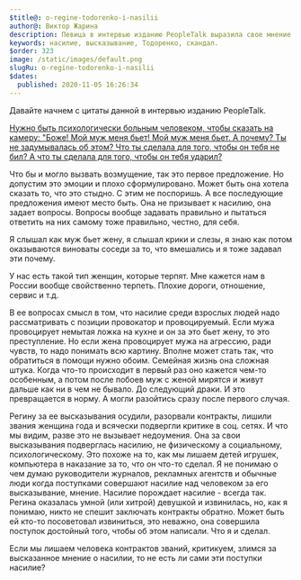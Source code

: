 ```yaml
---
$title@: o-regine-todorenko-i-nasilii
author@: Виктор Жарина
description: Певица в интервью изданию PeopleTalk выразила свое мнение насчет насилия. Позже разгорелся скандал и ее лишили звания Женщина года, разорвали контракты крупные бренды и осудили
keywords: насилие, высказывание, Тодоренко, скандал.
$order: 323
image: /static/images/default.png
slugRu: o-regine-todorenko-i-nasilii
$dates:
  published: 2020-11-05 16:26:34
---
```



Давайте начнем с цитаты данной в интервью изданию PeopleTalk. 

[Нужно быть психологически больным человеком, чтобы сказать на камеру: "Боже! Мой муж меня бьет! Мой муж меня бьет. А почему? Ты не задумывалась об этом? Что ты сделала для того, чтобы он тебя не бил? А что ты сделала для того, чтобы он тебя ударил?](https://www.m24.ru/articles/obshchestvo/27042020/156651)

Что бы и могло вызвать возмущение, так это первое предложение. Но допустим это эмоции и плохо сформулировано. Может быть она хотела сказать то, что это стыдно. С этим не поспоришь. А все последующие предложения имеют место быть. Она не призывает к насилию, она задает вопросы. Вопросы вообще задавать правильно и пытаться ответить на них самому тоже правильно, честно, для себя.

Я слышал как муж бьет жену, я слышал крики и слезы, я знаю как потом оказываются виноваты соседи за то, что вмешались и я тоже задавал эти почему.

У нас есть такой тип женщин, которые терпят. Мне кажется нам в России вообще свойственно терпеть. Плохие дороги, отношение, сервис и т.д.

В ее вопросах смысл в том, что насилие среди взрослых людей надо рассматривать с позиции провокатор и провоцируемый. Если мужа провоцирует немытая ложка на кухне и он за это бьет жену, то это преступление. Но если жена провоцирует мужа на агрессию, ради чувств, то надо понимать всю картину. Вполне может стать так, что обратиться в помощи нужно обоим. Семейная жизнь она сложная штука. Когда что-то происходит в первый раз оно кажется чем-то особенным, а потом после побоев муж с женой мирятся и живут дальше как ни в чем не бывало. До следующий драки. И это превращается в норму. А могли разойтись сразу после первого случая.

Регину за ее высказывания осудили, разорвали контракты, лишили звания женщина года и всячески подвергли критике в соц. сетях. И что мы видим, разве это не вызывает недоумения. Она за свои высказывания подверглась насилию, не физическому а социальному, психологическому. Это похоже на то, как мы лишаем детей игрушек, компьютера в наказание за то, что он что-то сделал. 
Я не понимаю о чем думаю руководители журналов, рекламных агентств и обычные люди когда поступками совершают насилие над человеком за его высказывание, мнение. Насилие порождает насилие - всегда так.
Регина оказалась умной (или хитрой) девушкой и извинилась, но, как я понимаю, никто не спешит заключать контракты обратно. Может быть ей кто-то посоветовал извиниться, это неважно, она совершила поступок достойный того, чтобы об этом написали. Что я и сделал.

Если мы лишаем человека контрактов званий, критикуем, злимся за высказанное мнение о насилии, то не есть ли сами эти поступки насилие?

